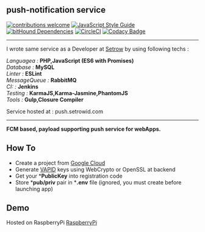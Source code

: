## push-notification service

[![contributions welcome](https://img.shields.io/badge/contributions-welcome-brightgreen.svg?style=flat)](https://github.com/dwyl/esta/issues)
[![JavaScript Style Guide](https://img.shields.io/badge/code_style-standard-brightgreen.svg)](https://standardjs.com)
[![bitHound Dependencies](https://www.bithound.io/github/Semyonic/push-notifications/badges/dependencies.svg)](https://www.bithound.io/github/Semyonic/push-notifications/master/dependencies/npm)
[![CircleCI](https://circleci.com/gh/Semyonic/push-notifications.svg?style=svg&circle-token=4a7e37e29a70d3c44892ba8bbb809ca7f1e21ead)](https://circleci.com/gh/Semyonic/push-notifications)
[![Codacy Badge](https://api.codacy.com/project/badge/Grade/9adf3b6850664b398b3e5ac57ea61a24)](https://www.codacy.com?utm_source=github.com&amp;utm_medium=referral&amp;utm_content=Semyonic/push-notifications&amp;utm_campaign=Badge_Grade)

- - -
I wrote same service as a Developer at [Setrow](https://www.setrow.com/en/) by using following techs :

*Languagea :* **PHP,JavaScript (ES6 with Promises)**<br/>
*Database :* **MySQL**<br/>
*Linter :* **ESLint**<br/>
*MessageQueue :* **RabbitMQ**<br/>
*CI: :* **Jenkins**<br/>
*Testing :* **KarmaJS,Karma-Jasmine,PhantomJS**</br>
*Tools :* **Gulp,Closure Compiler**</br>

Service hosted at : push.setrowid.com

- - -
**FCM based, payload supporting push service for webApps.**

## How To
* Create a project from [Google Cloud](https://console.firebase.google.com/)
* Generate [VAPID](https://github.com/web-push-libs/web-push) keys using WebCrypto or OpenSSL at backend
* Get your ***PublicKey** into registration code
* Store ***pub/priv** pair in ***.env** file (ignored, you must create before launching app)

## Demo

Hosted on RaspberryPi
[RaspberryPi](https://fattier-galago-5339.dataplicity.io/)
